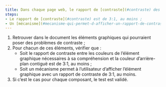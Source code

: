 ```yaml
---
title: Dans chaque page web, le rapport de [contraste](#contraste) des différentes couleurs composant un [élément graphique](#element-graphique), lorsqu’elles sont nécessaires à sa compréhension, et la [couleur d’arrière-plan contiguë](#couleur-d-arriere-plan-contigue-et-couleur-contigue), vérifie-t-il une de ces conditions (hors cas particuliers) ?
steps:
- Le rapport de [contraste](#contraste) est de 3:1, au moins ;
- Un [mécanisme](#mecanisme-qui-permet-d-afficher-un-rapport-de-contraste-conforme) permet un rapport de [contraste](#contraste) de 3:1, au moins.
---
```


1. Retrouver dans le document les éléments graphiques qui pourraient poser des problèmes de contraste ;
2. Pour chacun de ces éléments, vérifier que :
      * Soit le rapport de contraste entre les couleurs de l’élément graphique nécessaires à sa compréhension et la couleur d’arrière-plan contiguë est de 3:1, au moins ;
      * Soit un mécanisme permet à l’utilisateur d’afficher l’élément graphique avec un rapport de contraste de 3:1, au moins.
3. Si c’est le cas pour chaque composant, le test est validé.
